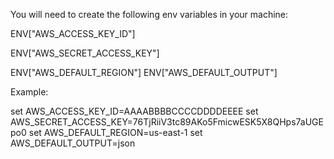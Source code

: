 
You will need to create the following env variables in your machine:


ENV["AWS_ACCESS_KEY_ID"]

ENV["AWS_SECRET_ACCESS_KEY"]

ENV["AWS_DEFAULT_REGION"]
ENV["AWS_DEFAULT_OUTPUT"]

Example:

set AWS_ACCESS_KEY_ID=AAAABBBBCCCCDDDDEEEE
set AWS_SECRET_ACCESS_KEY=76TjRiiV3tc89AKo5FmicwESK5X8QHps7aUGEpo0
set AWS_DEFAULT_REGION=us-east-1
set AWS_DEFAULT_OUTPUT=json